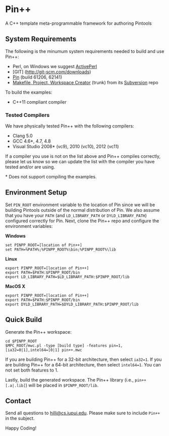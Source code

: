 Pin++
========

A C++ template meta-programmable framework for authoring Pintools

System Requirements
-------------------------

The following is the minumum system requirements needed to build and
use Pin++:

* Perl, on Windows we suggest [ActivePerl](http://www.activestate.com/activeperl)
* [GIT] (http://git-scm.com/downloads)
* [Pin](http://software.intel.com/en-us/articles/pintool) (build 61206, 62141) 
* [Makefile, Project, Workspace Creator](http://www.ociweb.com/products/mpc) (trunk) from its [Subversion](https://svn.dre.vanderbilt.edu/DOC/MPC/trunk) repo

To build the examples:

* C++11 compliant compiler

### Tested Compilers

We have physically tested Pin++ with the following compilers:

* Clang 5.0
* GCC 4.6*, 4.7, 4.8
* Visual Studio 2008* (vc9), 2010 (vc10), 2012 (vc11)

If a compiler you use is not on the list above and Pin++ compiles
correctly, please let us know so we can update the list with the compiler
you have tested and/or are using.

\* Does not support compiling the examples.

Environment Setup
-------------------

Set ```PIN_ROOT``` environment variable to the location of Pin
since we will be building Pintools outside of the normal distribution 
of Pin. We also assume that you have your ```PATH``` (and ```LD_LIBRARY_PATH```
or ```DYLD_LIBRARY_PATH```) configured correctly for Pin. Next, clone the 
Pin++ repo and configure the environment variables:

**Windows**

    set PINPP_ROOT=[location of Pin++]
    set PATH=%PATH%;%PINPP_ROOT%\bin;%PINPP_ROOT%\lib

**Linux**

    export PINPP_ROOT=[location of Pin++]
    export PATH=$PATH:$PINPP_ROOT/bin
    export LD_LIBRARY_PATH=$LD_LIBRARY_PATH:$PINPP_ROOT/lib

**MacOS X**

    export PINPP_ROOT=[location of Pin++]
    export PATH=$PATH:$PINPP_ROOT/bin
    export DYLD_LIBRARY_PATH=$DYLD_LIBRARY_PATH:$PINPP_ROOT/lib

Quick Build
----------------

Generate the Pin++ workspace: 

    cd $PINPP_ROOT
    $MPC_ROOT/mwc.pl -type [build type] -features pin=1,[ia32=0|1],intel64=[0|1] pin++.mwc

If you are building Pin++ for a 32-bit architecture, then select 
```ia32=1```. If you are building Pin++ for a 64-bit architecture,
then select ```intel64=1```. You can not set both features to 1.

Lastly, build the generated workspace. The Pin++ library (i.e., ```pin++[.a|.lib]```) 
will be placed in ```$PINPP_ROOT/lib```.

Contact
-----------------

Send all questions to [hillj@cs.iupui.edu](mailto:hillj@cs.iupui.edu). Please make
sure to include ```Pin++``` in the subject.

Happy Coding!
